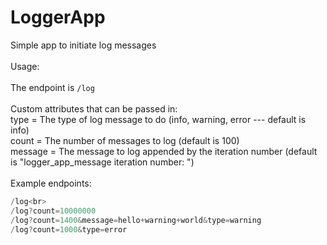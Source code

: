 # LoggerApp
Simple app to initiate log messages<br><br>
Usage:<br><br>
The endpoint is `/log`<br><br>
Custom attributes that can be passed in:<br>
type = The type of log message to do (info, warning, error --- default is info)<br>
count = The number of messages to log (default is 100)<br>
message = The message to log appended by the iteration number (default is "logger_app_message iteration number: ")<br><br>
Example endpoints:<br>
 ```java 
/log<br>
/log?count=10000000
/log?count=1400&message=hello+warning+world&type=warning
/log?count=1000&type=error
```  
    
